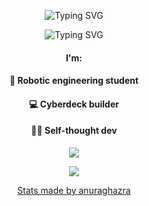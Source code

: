 <p align="center"><img src="https://readme-typing-svg.demolab.com?font=Shadows+Into+Light&size=70&pause=1000&color=00B0F7&center=true&vCenter=true&width=435&lines=I'm+Glinek" alt="Typing SVG" /></p>
<p align="center"><img src="https://readme-typing-svg.demolab.com?font=Shadows+Into+Light&size=20&pause=1000&color=F7538C&center=true&vCenter=true&width=435&lines=I+do+cyberdecks+(mainly)" alt="Typing SVG"></p>

<h4 align="center">I'm:</h4>
<h4 align="center">🤖 Robotic engineering student</h4>
<h4 align="center">💻 Cyberdeck builder</h4>
<h4 align="center">👨‍💻 Self-thought dev</h4>
<p align="center"><img src="https://github-readme-stats.vercel.app/api?username=Glinek" /></p>
<p align="center"><img src="https://github-readme-stats.vercel.app/api/top-langs/?username=Glinek" /></p>
<p align="center"><a href="https://github.com/anuraghazra/github-readme-stats">Stats made by anuraghazra<a></p>
